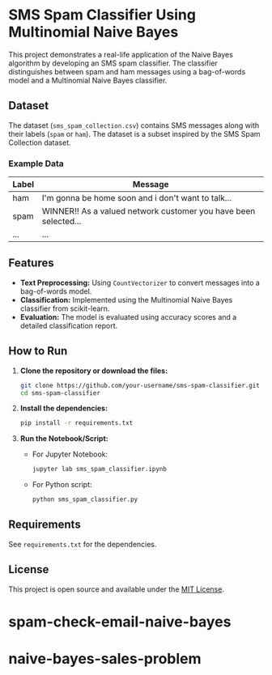 # SMS Spam Classifier Using Multinomial Naive Bayes

This project demonstrates a real-life application of the Naive Bayes algorithm by developing an SMS spam classifier. The classifier distinguishes between spam and ham messages using a bag-of-words model and a Multinomial Naive Bayes classifier.

## Dataset

The dataset (`sms_spam_collection.csv`) contains SMS messages along with their labels (`spam` or `ham`). The dataset is a subset inspired by the SMS Spam Collection dataset.

### Example Data

| Label | Message |
|-------|---------|
| ham   | I'm gonna be home soon and i don't want to talk... |
| spam  | WINNER!! As a valued network customer you have been selected... |
| ...   | ... |

## Features

- **Text Preprocessing:** Using `CountVectorizer` to convert messages into a bag-of-words model.
- **Classification:** Implemented using the Multinomial Naive Bayes classifier from scikit-learn.
- **Evaluation:** The model is evaluated using accuracy scores and a detailed classification report.

## How to Run

1. **Clone the repository or download the files:**

    ```bash
    git clone https://github.com/your-username/sms-spam-classifier.git
    cd sms-spam-classifier
    ```

2. **Install the dependencies:**

    ```bash
    pip install -r requirements.txt
    ```

3. **Run the Notebook/Script:**

    - For Jupyter Notebook:
    
      ```bash
      jupyter lab sms_spam_classifier.ipynb
      ```

    - For Python script:
    
      ```bash
      python sms_spam_classifier.py
      ```

## Requirements

See `requirements.txt` for the dependencies.

## License

This project is open source and available under the [MIT License](LICENSE).

# spam-check-email-naive-bayes
# naive-bayes-sales-problem
